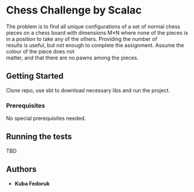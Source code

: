 # Chess Challenge by Scalac

The problem is to find all unique configurations of a set of normal chess pieces on a chess board with
dimensions M×N where none of the pieces is in a position to take any of the others. Providing the number of  
results is useful, but not enough to complete the assignment. Assume the colour of the piece does not  
matter, and that there are no pawns among the pieces.

## Getting Started

Clone repo, use sbt to download necessary libs and run the project.

### Prerequisites

No special prerequisites needed.

## Running the tests

TBD

## Authors

* **Kuba Fedoruk**
